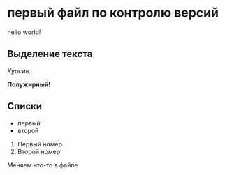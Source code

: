 # первый файл по контролю версий
hello world!
## Выделение текста
*Курсив.*

**Полужирный!**
## Списки
* первый
* второй

1. Первый номер
2. Второй номер

Меняем что-то в файле